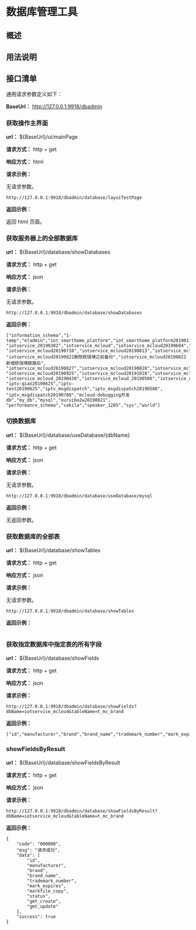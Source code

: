 # 数据库管理工具

## 概述


## 用法说明


## 接口清单

通用请求参数定义如下：

**BaseUrl：** http://127.0.0.1:9918/dbadmin

### 获取操作主界面

**url：** ${BaseUrl}/ui/mainPage

**请求方式：** http + get  

**响应方式：** html

**请求示例：**

无请求参数。
```
http://127.0.0.1:9918/dbadmin/database/layuiTestPage
```

**返回示例：**

返回 html 页面。

### 获取服务器上的全部数据库

**url：** ${BaseUrl}/database/showDatabases

**请求方式：** http + get  

**响应方式：** json

**请求示例：**

无请求参数。
```
http://127.0.0.1:9918/dbadmin/database/showDatabases
```

**返回示例：**

```
["information_schema","1-temp","eladmin","iot_smarthome_platform","iot_smarthome_platform20190115",
"iotservice_20190302","iotservice_mcloud","iotservice_mcloud20190604","iotservice_mcloud20190701",
"iotservice_mcloud20190710","iotservice_mcloud20190813","iotservice_mcloud20190820",
"iotservice_mcloud20190822删除欧瑞博之前备份","iotservice_mcloud20190822新增欧瑞博数据后",
"iotservice_mcloud20190827","iotservice_mcloud20190828","iotservice_mcloud20190920",
"iotservice_mcloud20190925","iotservice_mcloud20191018","iotservice_mcloud_20190321",
"iotservice_mcloud_20190430","iotservice_mcloud_20190506","iotservice_user_20180612","iotservice_user_test",
"iptv-qiao20190625","iptv-test20190625","iptv_msgdispatch","iptv_msgdispatch20190508",
"iptv_msgdispatch20190708","mcloud-debugging开发db","my_db","mysql","ouruibo2w20190821",
"performance_schema","sakila","speaker_1205","sys","world"]
```

### 切换数据库

**url：** ${BaseUrl}/database/useDatabase/{dbName}

**请求方式：** http + get  

**响应方式：** json

**请求示例：**

无请求参数。
```
http://127.0.0.1:9918/dbadmin/database/useDatabase/mysql
```

**返回示例：**

无返回参数。

### 获取数据库的全部表

**url：** ${BaseUrl}/database/showTables

**请求方式：** http + get  

**响应方式：** json

**请求示例：**

无请求参数。
```
http://127.0.0.1:9918/dbadmin/database/showTables
```

**返回示例：**

```

```

### 获取指定数据库中指定表的所有字段

**url：** ${BaseUrl}/database/showFields

**请求方式：** http + get  

**响应方式：** json

**请求示例：**

```
http://127.0.0.1:9918/dbadmin/database/showFields?dbName=iotservice_mcloud&tableName=t_mc_brand
```

**返回示例：**

```
["id","manufacturer","brand","brand_name","trademark_number","mark_expires","markfile_copy","status","gmt_create","gmt_update"]
```

### showFieldsByResult

**url：** ${BaseUrl}/database/showFieldsByResult

**请求方式：** http + get  

**响应方式：** json

**请求示例：**

```
http://127.0.0.1:9918/dbadmin/database/showFieldsByResult?dbName=iotservice_mcloud&tableName=t_mc_brand
```

**返回示例：**

```
{
    "code": "000000",
    "msg": "请求成功",
    "data": [
        "id",
        "manufacturer",
        "brand",
        "brand_name",
        "trademark_number",
        "mark_expires",
        "markfile_copy",
        "status",
        "gmt_create",
        "gmt_update"
    ],
    "success": true
}
```







